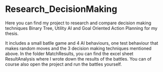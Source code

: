 # Research_DecisionMaking
 Here you can find my project to research and compare decision making techniques Binary Tree, Utility AI and Goal Oriented Action Planning for my thesis.

 It includes a small batlle game and 4 AI behaviours, one test behaviour that makes random moves and the 3 decision making techniques mentioned above.
 In the folder MatchResults, you can find the excel sheet ResultAnalysis where I wrote down the results of the battles. You can of course also open the project and run the battles yourself.
